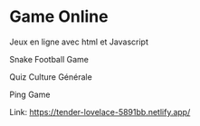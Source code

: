 # Game Online

Jeux en ligne avec html et Javascript

Snake Football Game

Quiz Culture Générale

Ping Game

Link: https://tender-lovelace-5891bb.netlify.app/
